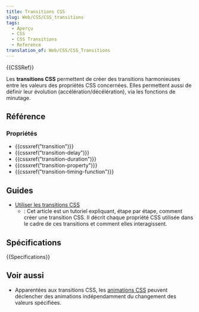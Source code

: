 ```yaml
---
title: Transitions CSS
slug: Web/CSS/CSS_transitions
tags:
  - Aperçu
  - CSS
  - CSS Transitions
  - Reference
translation_of: Web/CSS/CSS_Transitions
---
```


{{CSSRef}}

Les **transitions CSS** permettent de créer des transitions harmonieuses entre les valeurs des propriétés CSS concernées. Elles permettent aussi de définir leur évolution (accélération/décélération), via les fonctions de minutage.

## Référence

### Propriétés

- {{cssxref("transition")}}
- {{cssxref("transition-delay")}}
- {{cssxref("transition-duration")}}
- {{cssxref("transition-property")}}
- {{cssxref("transition-timing-function")}}

## Guides

- [Utiliser les transitions CSS](/fr/docs/Web/CSS/CSS_Transitions/Utiliser_transitions_CSS)
  - : Cet article est un tutoriel expliquant, étape par étape, comment créer une transition CSS. Il décrit chaque propriété CSS utilisée dans le cadre de ces transitions et comment elles interagissent.

## Spécifications

{{Specifications}}

## Voir aussi

- Apparentées aux transitions CSS, les [animations CSS](/fr/docs/Web/CSS/Animations_CSS) peuvent déclencher des animations indépendamment du changement des valeurs spécifiées.
